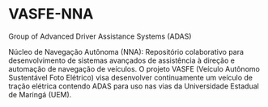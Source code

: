 # VASFE-NNA
Group of Advanced Driver Assistance Systems (ADAS)

Núcleo de Navegação Autônoma (NNA): 
Repositório colaborativo para desenvolvimento de sistemas avançados de assistência
à direção e automação de navegação de veículos.
O projeto VASFE (Veículo Autônomo Sustentável Foto Elétrico) visa desenvolver
continuamente um veículo de tração elétrica contendo ADAS para uso nas vias da
Universidade Estadual de Maringá (UEM).
